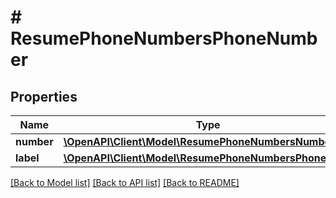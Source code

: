 # # ResumePhoneNumbersPhoneNumber

## Properties

Name | Type | Description | Notes
------------ | ------------- | ------------- | -------------
**number** | [**\OpenAPI\Client\Model\ResumePhoneNumbersNumber**](ResumePhoneNumbersNumber.md) |  | [optional]
**label** | [**\OpenAPI\Client\Model\ResumePhoneNumbersPhoneLabel**](ResumePhoneNumbersPhoneLabel.md) |  | [optional]

[[Back to Model list]](../../README.md#models) [[Back to API list]](../../README.md#endpoints) [[Back to README]](../../README.md)
